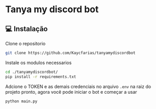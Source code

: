 # Tanya my discord bot
## 💻 Instalação
Clone o repositorio
```sh
git clone https://github.com/Kaycfarias/tanyamydiscordbot
````
Instale os modulos necessarios
```sh
cd ./tanyamydiscordbot/
pip install -r requirements.txt
```
Adcione o TOKEN e as demais credenciais no arquivo ``.env`` na raiz do projeto
pronto, agora você pode iniciar o bot e começar a usar
```sh
python main.py
```
